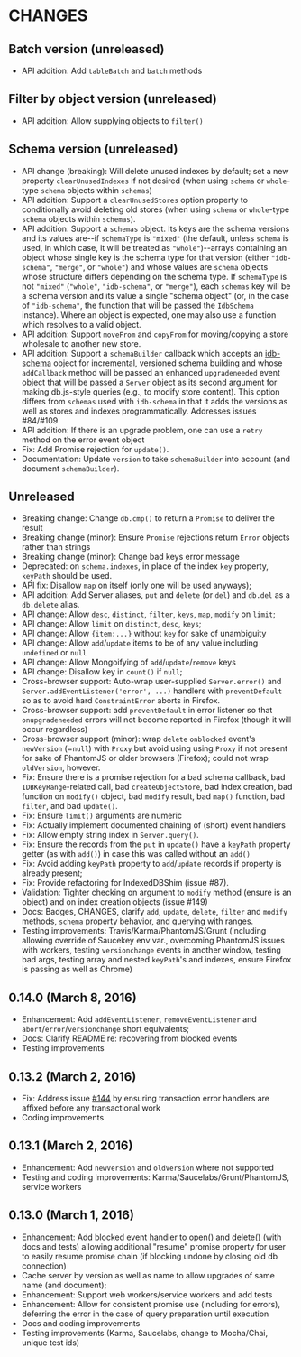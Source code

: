 # CHANGES

## Batch version (unreleased)

- API addition: Add `tableBatch` and `batch` methods

## Filter by object version (unreleased)

- API addition: Allow supplying objects to `filter()`

## Schema version (unreleased)

- API change (breaking): Will delete unused indexes by default; set a new
    property `clearUnusedIndexes` if not desired (when using `schema` or
    `whole`-type `schema` objects within `schemas`)
- API addition: Support a `clearUnusedStores` option property to
    conditionally avoid deleting old stores (when using `schema` or
    `whole`-type `schema` objects within `schemas`).
- API addition: Support a `schemas` object. Its keys are the schema versions
    and its values are--if `schemaType` is `"mixed"` (the default, unless
    `schema` is used, in which case, it will be treated as `"whole"`)--arrays
    containing an object whose single key is the schema type for that version
    (either `"idb-schema"`, `"merge"`, or `"whole"`) and whose values are
    `schema` objects whose structure differs depending on the schema type.
    If `schemaType` is not `"mixed"` (`"whole"`, `"idb-schema"`, or `"merge"`),
    each `schemas` key will be a schema version and its value a single
    "schema object" (or, in the case of `"idb-schema"`, the function that
    will be passed the `IdbSchema` instance). Where an object is expected,
    one may also use a function which resolves to a valid object.
- API addition: Support `moveFrom` and `copyFrom` for moving/copying a store
    wholesale to another new store.
- API addition: Support a `schemaBuilder` callback which accepts an
    [idb-schema](http://github.com/treojs/idb-schema) object for incremental,
    versioned schema building and whose `addCallback` method will be
    passed an enhanced `upgradeneeded` event object that will be passed a
    `Server` object as its second argument for making db.js-style queries
    (e.g., to modify store content). This option differs from `schemas` used
    with `idb-schema` in that it adds the versions as well as stores and
    indexes programmatically. Addresses issues #84/#109
- API addition: If there is an upgrade problem, one can use a `retry` method
    on the error event object
- Fix: Add Promise rejection for `update()`.
- Documentation: Update `version` to take `schemaBuilder` into account
    (and document `schemaBuilder`).

## Unreleased

- Breaking change: Change `db.cmp()` to return a `Promise` to deliver
    the result
- Breaking change (minor): Ensure `Promise` rejections return `Error` objects
    rather than strings
- Breaking change (minor): Change bad keys error message
- Deprecated: on `schema.indexes`, in place of the index `key` property,
    `keyPath` should be used.
- API fix: Disallow `map` on itself (only one will be used anyways);
- API addition: Add Server aliases, `put` and `delete` (or `del`) and `db.del`
    as a `db.delete` alias.
- API change: Allow `desc`, `distinct`, `filter`, `keys`, `map`, `modify`
    on `limit`;
- API change: Allow `limit` on `distinct`, `desc`, `keys`;
- API change: Allow `{item:...}` without `key` for sake of unambiguity
- API change: Allow `add`/`update` items to be of any value including
    `undefined` or `null`
- API change: Allow Mongoifying of `add`/`update`/`remove` keys
- API change: Disallow key in `count()` if `null`;
- Cross-browser support: Auto-wrap user-supplied `Server.error()` and
    `Server.addEventListener('error', ...)` handlers with `preventDefault`
    so as to avoid hard `ConstraintError` aborts in Firefox.
- Cross-browser support: add `preventDefault` in error listener so that
    `onupgradeneeded` errors will not become reported in Firefox (though it
    will occur regardless)
- Cross-browser support (minor): wrap `delete` `onblocked` event's
    `newVersion` (=`null`) with `Proxy` but avoid using using `Proxy`
    if not present for sake of PhantomJS or older browsers (Firefox);
    could not wrap `oldVersion`, however.
- Fix: Ensure there is a promise rejection for a bad schema callback,
    bad `IDBKeyRange`-related call, bad `createObjectStore`, bad index
    creation, bad function on `modify()` object, bad `modify` result,
    bad `map()` function, bad `filter`, and bad `update()`.
- Fix: Ensure `limit()` arguments are numeric
- Fix: Actually implement documented chaining of (short) event handlers
- Fix: Allow empty string index in `Server.query()`.
- Fix: Ensure the records from the `put` in `update()` have a `keyPath`
    property getter (as with `add()`) in case this was called without
    an `add()`
- Fix: Avoid adding `keyPath` property to `add`/`update` records if property
    is already present;
- Fix: Provide refactoring for IndexedDBShim (issue #87).
- Validation: Tighter checking on argument to `modify` method (ensure is
    an object) and on index creation objects (issue #149)
- Docs: Badges, CHANGES, clarify `add`, `update`, `delete`, `filter` and
    `modify` methods, `schema` property behavior, and querying with ranges.
- Testing improvements: Travis/Karma/PhantomJS/Grunt (including allowing
    override of Saucekey env var., overcoming PhantomJS issues with workers,
    testing `versionchange` events in another window, testing bad args,
    testing array and nested `keyPath`'s and indexes, ensure Firefox is
    passing as well as Chrome)

## 0.14.0 (March 8, 2016)

- Enhancement: Add `addEventListener`, `removeEventListener` and
  `abort`/`error`/`versionchange` short equivalents;
- Docs: Clarify README re: recovering from blocked events
- Testing improvements

## 0.13.2 (March 2, 2016)

- Fix: Address issue [#144](https://github.com/aaronpowell/db.js/issues/144)
    by ensuring transaction error handlers are affixed before any
    transactional work
- Coding improvements

## 0.13.1 (March 2, 2016)

- Enhancement: Add `newVersion` and `oldVersion` where not supported
- Testing and coding improvements: Karma/Saucelabs/Grunt/PhantomJS,
    service workers

## 0.13.0 (March 1, 2016)

- Enhancement: Add blocked event handler to open() and delete() (with docs and
    tests) allowing additional "resume" promise property for user to easily
   resume promise chain (if blocking undone by closing old db connection)
- Cache server by version as well as name to allow upgrades of same name
    (and document);
- Enhancement: Support web workers/service workers and add tests
- Enhancement: Allow for consistent promise use (including for errors),
    deferring the error in the case of query preparation until execution
- Docs and coding improvements
- Testing improvements (Karma, Saucelabs, change to Mocha/Chai, unique
    test ids)
